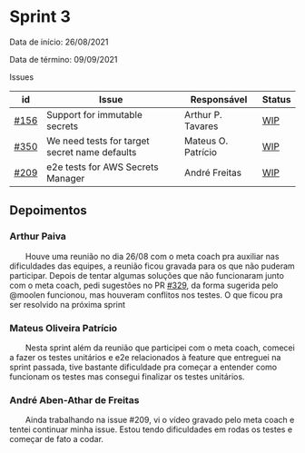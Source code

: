 # Sprint 3

Data de início: 26/08/2021

Data de término: 09/09/2021

Issues

| id                                                                      | Issue                         | Responsável       | Status                                                               |
| ----------------------------------------------------------------------- | ----------------------------- | ----------------- | -------------------------------------------------------------------- |
| [#156](https://github.com/external-secrets/external-secrets/issues/156) | Support for immutable secrets | Arthur P. Tavares | [WIP](https://github.com/external-secrets/external-secrets/pull/329) |
| [#350](https://github.com/external-secrets/external-secrets/issues/350) | We need tests for target secret name defaults | Mateus O. Patrício | [WIP](https://github.com/external-secrets/external-secrets/pull/369) |
| [#209](https://github.com/external-secrets/external-secrets/issues/209) | e2e tests for AWS Secrets Manager                                           | André Freitas      | [WIP](https://github.com/external-secrets/external-secrets/issues/209) |

## Depoimentos

### Arthur Paiva

&emsp;&emsp;Houve uma reunião no dia 26/08 com o meta coach pra auxiliar nas dificuldades das equipes, a reunião ficou gravada para os que não puderam participar. Depois de tentar algumas soluções que não funcionaram junto com o meta coach, pedi sugestões no PR [#329](https://github.com/external-secrets/external-secrets/pull/329), da forma sugerida pelo @moolen funcionou, mas houveram conflitos nos testes. O que ficou pra ser resolvido na próxima sprint

### Mateus Oliveira Patrício

&emsp;&emsp;Nesta sprint além da reunião que participei com o meta coach, comecei a fazer os testes unitários e e2e relacionados à feature que entreguei na sprint passada, tive bastante dificuldade pra começar a entender como funcionam os testes mas consegui finalizar os testes unitários.

### André Aben-Athar de Freitas

&emsp;&emsp;Ainda trabalhando na issue #209, vi o vídeo gravado pelo meta coach e tentei continuar minha issue. Estou tendo dificuldades em rodas os testes e começar de fato a codar.
